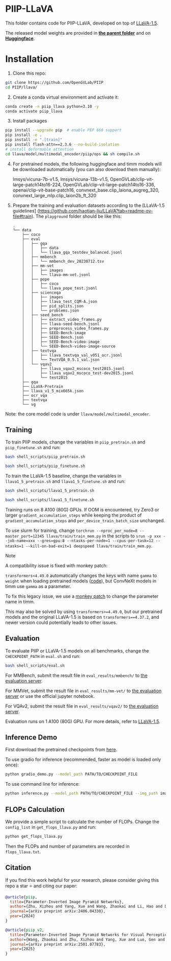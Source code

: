 # PIIP-LLaVA

This folder contains code for PIIP-LLaVA, developed on top of [LLaVA-1.5](https://github.com/haotian-liu/LLaVA).

The released model weights are provided in [**the parent folder**](../README.md) and on [**Huggingface**](https://huggingface.co/collections/OpenGVLab/piip-6804939a32e695f42cf3f227).


# Installation

1. Clone this repo:
  ```bash
  git clone https://github.com/OpenGVLab/PIIP
  cd PIIP/llava/
  ```

2. Create a conda virtual environment and activate it:

  ```bash
  conda create -n piip_llava python=3.10 -y
  conda activate piip_llava
  ```

3. Install packages
  ```bash
  pip install --upgrade pip  # enable PEP 660 support
  pip install -e .
  pip install -e ".[train]"
  pip install flash-attn==2.3.6 --no-build-isolation
  # install deformable attention
  cd llava/model/multimodal_encoder/piip/ops && sh compile.sh
  ```

4. For pretrained models, the following huggingface and timm models will be downloaded automatically (you can also download them manually): 

    lmsys/vicuna-7b-v1.5, lmsys/vicuna-13b-v1.5, OpenGVLab/clip-vit-large-patch14to16-224, OpenGVLab/clip-vit-large-patch14to16-336, openai/clip-vit-base-patch16, convnext_base.clip_laiona_augreg_320, convnext_large_mlp.clip_laion2b_ft_320

5. Prepare the training and evaluation datasets according to the [LLaVA-1.5 guidelines] (https://github.com/haotian-liu/LLaVA?tab=readme-ov-file#train). The `playground` folder should be like this:

    ```
    .
    └── data
        ├── coco
        ├── eval
        │   ├── gqa
        │   │   ├── data
        │   │   └── llava_gqa_testdev_balanced.jsonl
        │   ├── mmbench
        │   │   └── mmbench_dev_20230712.tsv
        │   ├── mm-vet
        │   │   ├── images
        │   │   └── llava-mm-vet.jsonl
        │   ├── pope
        │   │   ├── coco
        │   │   └── llava_pope_test.jsonl
        │   ├── scienceqa
        │   │   ├── images
        │   │   ├── llava_test_CQM-A.json
        │   │   ├── pid_splits.json
        │   │   └── problems.json
        │   ├── seed_bench
        │   │   ├── extract_video_frames.py
        │   │   ├── llava-seed-bench.jsonl
        │   │   ├── preprocess_video_frames.py
        │   │   ├── SEED-Bench-image
        │   │   ├── SEED-Bench.json
        │   │   ├── SEED-Bench-video-image
        │   │   └── SEED-Bench-video-image-source
        │   ├── textvqa
        │   │   ├── llava_textvqa_val_v051_ocr.jsonl
        │   │   └── TextVQA_0.5.1_val.json
        │   └── vqav2
        │       ├── llava_vqav2_mscoco_test2015.jsonl
        │       ├── llava_vqav2_mscoco_test-dev2015.jsonl
        │       └── test2015
        ├── gqa
        ├── LLaVA-Pretrain
        ├── llava_v1_5_mix665k.json
        ├── ocr_vqa
        ├── textvqa
        └── vg
    ```
    

Note: the core model code is under `llava/model/multimodal_encoder`.

## Training

To train PIIP models, change the variables in `piip_pretrain.sh` and `piip_finetune.sh` and run:

```bash
bash shell_scripts/piip_pretrain.sh

bash shell_scripts/piip_finetune.sh
```

To train the LLaVA-1.5 baseline, change the variables in `llava1_5_pretrain.sh` and `llava1_5_finetune.sh` and run:

```bash
bash shell_scripts/llava1_5_pretrain.sh

bash shell_scripts/llava1_5_finetune.sh
```

Training runs on 8 A100 (80G) GPUs. If OOM is encountered, try Zero3 or larger `gradient_accumulation_steps` while keeping the product of `gradient_accumulation_steps` and `per_device_train_batch_size` unchanged.

To use slurm for training, change `torchrun --nproc_per_node=8 --master_port=12345 llava/train/train_mem.py` in the scripts to `srun -p xxx --job-name=xxx --gres=gpu:8 --ntasks-per-node=1 --cpus-per-task=12 --ntasks=1 --kill-on-bad-exit=1 deepspeed llava/train/train_mem.py`.

> [!Note]
> A compatibility issue is fixed with monkey patch:
> 
> `transformers<4.49.0` automatically changes the keys with name `gamma` to `weight` when loading pretrained models ([code](https://github.com/huggingface/transformers/blob/345b9b1a6a308a1fa6559251eb33ead2211240ac/src/transformers/modeling_utils.py#L4002-L4003)), but ConvNeXt models in timm use `gamma` as a parameter.
> 
> To fix this legacy issue, we use a [monkey patch](llava/model/timm_convnext_monkey_patch.py) to change the parameter name in timm.
> 
> This may also be solved by using `transformers>=4.49.0`, but our pretrained models and the original LLaVA-1.5 is based on `transformers==4.37.2`, and newer version could potentially leads to other issues.

## Evaluation

To evaluate PIIP or LLaVA-1.5 models on all benchmarks, change the `CHECKPOINT_PATH` in `eval.sh` and run:

```bash
bash shell_scripts/eval.sh
```

For MMBench, submit the result file in `eval_results/mmbench/` to [the evaluation server](https://opencompass.org.cn/leaderboard-multimodal).

For MMVet, submit the result file in `eval_results/mm-vet/` to [the evaluation server](https://huggingface.co/spaces/whyu/MM-Vet_Evaluator) or use the official jupyter notebook.

For VQAv2, submit the result file in `eval_results/vqav2/` to [the evaluation server](https://eval.ai/web/challenges/challenge-page/830/my-submission).


Evaluation runs on 1 A100 (80G) GPU. For more details, refer to [LLaVA-1.5](https://github.com/haotian-liu/LLaVA/blob/main/docs/Evaluation.md).

## Inference Demo

First download the pretrained checkpoints from [here](https://github.com/OpenGVLab/PIIP#multimodal-understanding).

To use gradio for inference (recommended, faster as model is loaded only once):


```bash
python gradio_demo.py --model_path PATH/TO/CHECKPOINT_FILE
```

To use command line for inference:

```bash
python inference.py --model_path PATH/TO/CHECKPOINT_FILE --img_path images/llava_logo.png --prompt "Describe the image."
```



## FLOPs Calculation

We provide a simple script to calculate the number of FLOPs. Change the `config_list` in `get_flops_llava.py` and run:

```bash
python get_flops_llava.py
```

Then the FLOPs and number of parameters are recorded in `flops_llava.txt`.


## Citation

If you find this work helpful for your research, please consider giving this repo a star ⭐ and citing our paper:

```bibtex
@article{piip,
  title={Parameter-Inverted Image Pyramid Networks},
  author={Zhu, Xizhou and Yang, Xue and Wang, Zhaokai and Li, Hao and Dou, Wenhan and Ge, Junqi and Lu, Lewei and Qiao, Yu and Dai, Jifeng},
  journal={arXiv preprint arXiv:2406.04330},
  year={2024}
}

@article{piip_v2,
  title={Parameter-Inverted Image Pyramid Networks for Visual Perception and Multimodal Understanding},
  author={Wang, Zhaokai and Zhu, Xizhou and Yang, Xue and Luo, Gen and Li, Hao and Tian, Changyao and Dou, Wenhan and Ge, Junqi and Lu, Lewei and Qiao, Yu and Dai, Jifeng},
  journal={arXiv preprint arXiv:2501.07783},
  year={2025}
}
```
